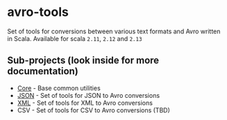 # avro-tools

Set of tools for conversions between various text formats and Avro written in Scala. Available for scala `2.11`, `2.12`
and `2.13`

## Sub-projects (look inside for more documentation)

* [Core](core/README.md) - Base common utilities
* [JSON](json/README.md) - Set of tools for JSON to Avro conversions
* [XML](xml/README.md)   - Set of tools for XML to Avro conversions
* CSV - Set of tools for CSV to Avro conversions (TBD)